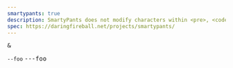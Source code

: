 ```yaml
---
smartypants: true
description: SmartyPants does not modify characters within <pre>, <code>, <kbd>, or <script> tag blocks.
spec: https://daringfireball.net/projects/smartypants/
---
```

<pre>&amp;</pre>
<code>--foo</code>
<kbd>---foo</kbd>
<script>--foo</script>
